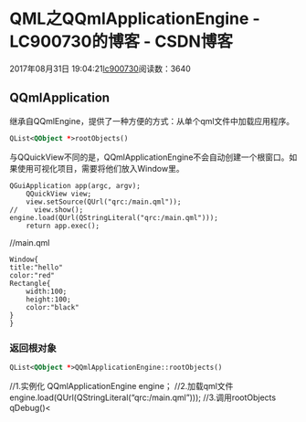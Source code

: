 # QML之QQmlApplicationEngine - LC900730的博客 - CSDN博客
2017年08月31日 19:04:21[lc900730](https://me.csdn.net/LC900730)阅读数：3640
## QQmlApplication
继承自QQmlEngine，提供了一种方便的方式：从单个qml文件中加载应用程序。
```xml
QList<QObject *>rootObjects()
```
与QQuickView不同的是，QQmlApplicationEngine不会自动创建一个根窗口。如果使用可视化项目，需要将他们放入Window里。
```
QGuiApplication app(argc, argv);
    QQuickView view;
    view.setSource(QUrl("qrc:/main.qml"));
//    view.show();
engine.load(QUrl(QStringLiteral("qrc:/main.qml")));
    return app.exec();
```
//main.qml
```
Window{
title:"hello"
color:"red"
Rectangle{
    width:100;
    height:100;
    color:"black"   
}
}
```
### 返回根对象
```xml
QList<QObject *>QQmlApplicationEngine::rootObjects()
```
//1.实例化 
QQmlApplicationEngine engine； 
//2.加载qml文件 
engine.load(QUrl(QStringLiteral(“qrc:/main.qml”))); 
//3.调用rootObjects 
qDebug()<
